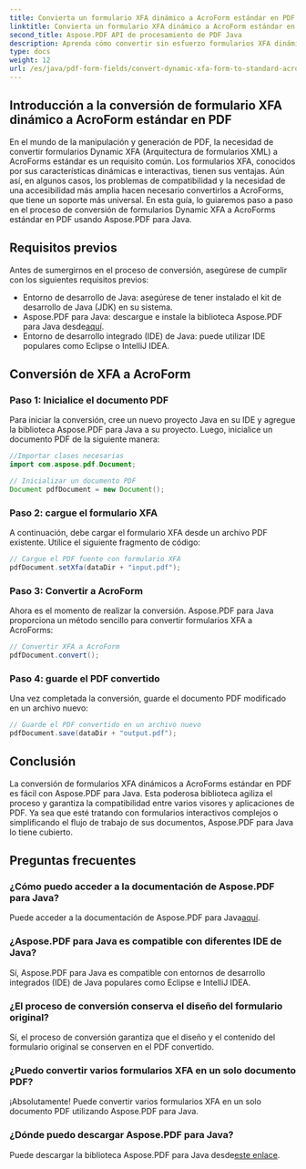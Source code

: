 ```yaml
---
title: Convierta un formulario XFA dinámico a AcroForm estándar en PDF
linktitle: Convierta un formulario XFA dinámico a AcroForm estándar en PDF
second_title: Aspose.PDF API de procesamiento de PDF Java
description: Aprenda cómo convertir sin esfuerzo formularios XFA dinámicos a AcroForms estándar en PDF usando Aspose.PDF para Java. Garantizar la compatibilidad y accesibilidad.
type: docs
weight: 12
url: /es/java/pdf-form-fields/convert-dynamic-xfa-form-to-standard-acroform-in-pdf/
---
```


## Introducción a la conversión de formulario XFA dinámico a AcroForm estándar en PDF

En el mundo de la manipulación y generación de PDF, la necesidad de convertir formularios Dynamic XFA (Arquitectura de formularios XML) a AcroForms estándar es un requisito común. Los formularios XFA, conocidos por sus características dinámicas e interactivas, tienen sus ventajas. Aún así, en algunos casos, los problemas de compatibilidad y la necesidad de una accesibilidad más amplia hacen necesario convertirlos a AcroForms, que tiene un soporte más universal. En esta guía, lo guiaremos paso a paso en el proceso de conversión de formularios Dynamic XFA a AcroForms estándar en PDF usando Aspose.PDF para Java.

## Requisitos previos

Antes de sumergirnos en el proceso de conversión, asegúrese de cumplir con los siguientes requisitos previos:

- Entorno de desarrollo de Java: asegúrese de tener instalado el kit de desarrollo de Java (JDK) en su sistema.
-  Aspose.PDF para Java: descargue e instale la biblioteca Aspose.PDF para Java desde[aquí](https://releases.aspose.com/pdf/java/).
- Entorno de desarrollo integrado (IDE) de Java: puede utilizar IDE populares como Eclipse o IntelliJ IDEA.

## Conversión de XFA a AcroForm

### Paso 1: Inicialice el documento PDF

Para iniciar la conversión, cree un nuevo proyecto Java en su IDE y agregue la biblioteca Aspose.PDF para Java a su proyecto. Luego, inicialice un documento PDF de la siguiente manera:

```java
//Importar clases necesarias
import com.aspose.pdf.Document;

// Inicializar un documento PDF
Document pdfDocument = new Document();
```

### Paso 2: cargue el formulario XFA

A continuación, debe cargar el formulario XFA desde un archivo PDF existente. Utilice el siguiente fragmento de código:

```java
// Cargue el PDF fuente con formulario XFA
pdfDocument.setXfa(dataDir + "input.pdf");
```

### Paso 3: Convertir a AcroForm

Ahora es el momento de realizar la conversión. Aspose.PDF para Java proporciona un método sencillo para convertir formularios XFA a AcroForms:

```java
// Convertir XFA a AcroForm
pdfDocument.convert();
```

### Paso 4: guarde el PDF convertido

Una vez completada la conversión, guarde el documento PDF modificado en un archivo nuevo:

```java
// Guarde el PDF convertido en un archivo nuevo
pdfDocument.save(dataDir + "output.pdf");
```

## Conclusión

La conversión de formularios XFA dinámicos a AcroForms estándar en PDF es fácil con Aspose.PDF para Java. Esta poderosa biblioteca agiliza el proceso y garantiza la compatibilidad entre varios visores y aplicaciones de PDF. Ya sea que esté tratando con formularios interactivos complejos o simplificando el flujo de trabajo de sus documentos, Aspose.PDF para Java lo tiene cubierto.

## Preguntas frecuentes

### ¿Cómo puedo acceder a la documentación de Aspose.PDF para Java?

 Puede acceder a la documentación de Aspose.PDF para Java[aquí](https://reference.aspose.com/pdf/java/).

### ¿Aspose.PDF para Java es compatible con diferentes IDE de Java?

Sí, Aspose.PDF para Java es compatible con entornos de desarrollo integrados (IDE) de Java populares como Eclipse e IntelliJ IDEA.

### ¿El proceso de conversión conserva el diseño del formulario original?

Sí, el proceso de conversión garantiza que el diseño y el contenido del formulario original se conserven en el PDF convertido.

### ¿Puedo convertir varios formularios XFA en un solo documento PDF?

¡Absolutamente! Puede convertir varios formularios XFA en un solo documento PDF utilizando Aspose.PDF para Java.

### ¿Dónde puedo descargar Aspose.PDF para Java?

 Puede descargar la biblioteca Aspose.PDF para Java desde[este enlace](https://releases.aspose.com/pdf/java/).
